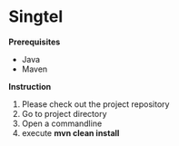 # Singtel

__Prerequisites__
* Java
* Maven

__Instruction__
1. Please check out the project repository
2. Go to project directory
3. Open a commandline
4. execute __mvn clean install__
